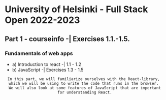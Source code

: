 # University of Helsinki - Full Stack Open 2022-2023

## Part 1 - courseinfo -| Exercises 1.1.-1.5.
### Fundamentals of web apps
- a) Introduction to react -| 1.1 - 1.2
- b) JavaScript -| Exercises 1.3 - 1.5

<div align="center">

~~~ 
In this part, we will familiarize ourselves with the React-library, 
which we will be using to write the code that runs in the browser. 
We will also look at some features of JavaScript that are important for understanding React.
~~~

</div>